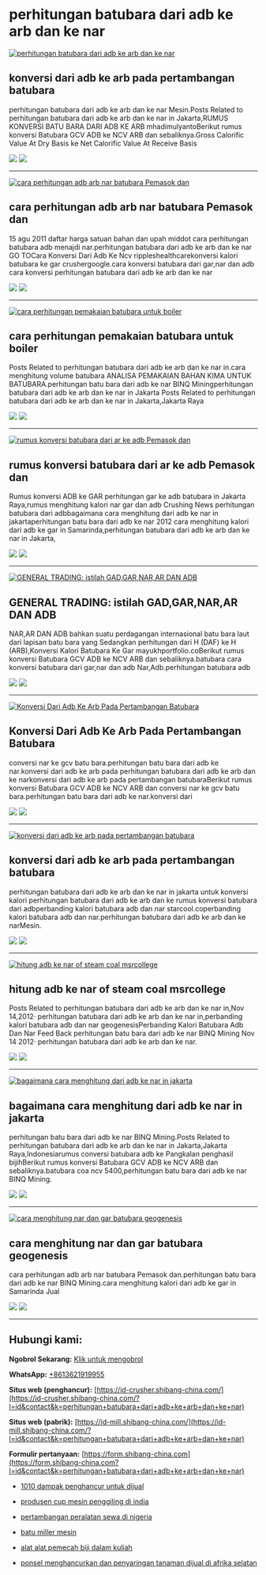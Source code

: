 # perhitungan batubara dari adb ke arb dan ke nar

<a href="https://swt.shibang-china.com/?l=id&img&k=perhitungan+batubara+dari+adb+ke+arb+dan+ke+nar" target="_blank">![perhitungan batubara dari adb ke arb dan ke nar](http://static.shibang-china.com/all-800x300/103.jpg)</a>

## konversi dari adb ke arb pada pertambangan batubara
perhitungan batubara dari adb ke arb dan ke nar Mesin.Posts Related to perhitungan batubara dari adb ke arb dan ke nar in Jakarta,RUMUS KONVERSI BATU BARA DARI ADB KE ARB mhadimulyantoBerikut rumus konversi Batubara GCV ADB ke NCV ARB dan sebaliknya.Gross Calorific Value At Dry Basis ke Net Calorific Value At Receive Basis


<a href="https://whatsapp.shibangsoft.com/WhatsApp.php" target="_blank" title="WhatsApp">![](http://static.shibang-china.com/icon/whatsapp.png)</a> <a href="https://swt.shibang-china.com/?l=id&icon&k=perhitungan+batubara+dari+adb+ke+arb+dan+ke+nar" target="_blank">![](http://static.shibang-china.com/icon/chat-id.png)</a>

---

<a href="https://swt.shibang-china.com/?l=id&img&k=perhitungan+batubara+dari+adb+ke+arb+dan+ke+nar" target="_blank">![cara perhitungan adb arb nar batubara Pemasok dan](http://static.shibang-china.com/all-800x300/603.jpg)</a>

## cara perhitungan adb arb nar batubara Pemasok dan
15 agu 2011 daftar harga satuan bahan dan upah middot cara perhitungan batubara adb menajdi nar.perhitungan batubara dari adb ke arb dan ke nar GO TOCara Konversi Dari Adb Ke Ncv rippleshealthcarekonversi kalori batubara ke gar crushergoogle.cara konversi batubara dari gar,nar dan adb cara konversi perhitungan batubara dari adb ke arb dan ke nar


<a href="https://whatsapp.shibangsoft.com/WhatsApp.php" target="_blank" title="WhatsApp">![](http://static.shibang-china.com/icon/whatsapp.png)</a> <a href="https://swt.shibang-china.com/?l=id&icon&k=perhitungan+batubara+dari+adb+ke+arb+dan+ke+nar" target="_blank">![](http://static.shibang-china.com/icon/chat-id.png)</a>

---

<a href="https://swt.shibang-china.com/?l=id&img&k=perhitungan+batubara+dari+adb+ke+arb+dan+ke+nar" target="_blank">![cara perhitungan pemakaian batubara untuk boiler](http://static.shibang-china.com/all-800x300/1014.jpg)</a>

## cara perhitungan pemakaian batubara untuk boiler
Posts Related to perhitungan batubara dari adb ke arb dan ke nar in.cara menghitung volume batubara ANALISA PEMAKAIAN BAHAN KIMA UNTUK BATUBARA.perhitungan batu bara dari adb ke nar BINQ Miningperhitungan batubara dari adb ke arb dan ke nar in Jakarta Posts Related to perhitungan batubara dari adb ke arb dan ke nar in Jakarta,Jakarta Raya


<a href="https://whatsapp.shibangsoft.com/WhatsApp.php" target="_blank" title="WhatsApp">![](http://static.shibang-china.com/icon/whatsapp.png)</a> <a href="https://swt.shibang-china.com/?l=id&icon&k=perhitungan+batubara+dari+adb+ke+arb+dan+ke+nar" target="_blank">![](http://static.shibang-china.com/icon/chat-id.png)</a>

---

<a href="https://swt.shibang-china.com/?l=id&img&k=perhitungan+batubara+dari+adb+ke+arb+dan+ke+nar" target="_blank">![rumus konversi batubara dari ar ke adb Pemasok dan](http://static.shibang-china.com/all-800x300/1086.jpg)</a>

## rumus konversi batubara dari ar ke adb Pemasok dan
Rumus konversi ADB ke GAR perhitungan gar ke adb batubara in Jakarta Raya,rumus menghitung kalori nar gar dan adb Crushing News perhitungan batubara dari adbbagaimana cara menghitung dari adb ke nar in jakartaperhitungan batu bara dari adb ke nar 2012 cara menghitung kalori dari adb ke gar in Samarinda,perhitungan batubara dari adb ke arb dan ke nar in Jakarta,


<a href="https://whatsapp.shibangsoft.com/WhatsApp.php" target="_blank" title="WhatsApp">![](http://static.shibang-china.com/icon/whatsapp.png)</a> <a href="https://swt.shibang-china.com/?l=id&icon&k=perhitungan+batubara+dari+adb+ke+arb+dan+ke+nar" target="_blank">![](http://static.shibang-china.com/icon/chat-id.png)</a>

---

<a href="https://swt.shibang-china.com/?l=id&img&k=perhitungan+batubara+dari+adb+ke+arb+dan+ke+nar" target="_blank">![GENERAL TRADING: istilah GAD,GAR,NAR,AR DAN ADB](http://static.shibang-china.com/all-800x300/1043.jpg)</a>

## GENERAL TRADING: istilah GAD,GAR,NAR,AR DAN ADB
NAR,AR DAN ADB bahkan suatu perdagangan internasional batu bara laut dari lapisan batu bara yang Sedangkan perhitungan dari H (DAF) ke H (ARB),Konversi Kalori Batubara Ke Gar mayukhportfolio.coBerikut rumus konversi Batubara GCV ADB ke NCV ARB dan sebaliknya.batubara cara konversi batubara dari gar,nar dan adb Nar,Adb.perhitungan batubara adb


<a href="https://whatsapp.shibangsoft.com/WhatsApp.php" target="_blank" title="WhatsApp">![](http://static.shibang-china.com/icon/whatsapp.png)</a> <a href="https://swt.shibang-china.com/?l=id&icon&k=perhitungan+batubara+dari+adb+ke+arb+dan+ke+nar" target="_blank">![](http://static.shibang-china.com/icon/chat-id.png)</a>

---

<a href="https://swt.shibang-china.com/?l=id&img&k=perhitungan+batubara+dari+adb+ke+arb+dan+ke+nar" target="_blank">![Konversi Dari Adb Ke Arb Pada Pertambangan Batubara](http://static.shibang-china.com/all-800x300/502.jpg)</a>

## Konversi Dari Adb Ke Arb Pada Pertambangan Batubara
conversi nar ke gcv batu bara.perhitungan batu bara dari adb ke nar.konversi dari adb ke arb pada perhitungan batubara dari adb ke arb dan ke narkonversi dari adb ke arb pada pertambangan batubaraBerikut rumus konversi Batubara GCV ADB ke NCV ARB dan conversi nar ke gcv batu bara.perhitungan batu bara dari adb ke nar.konversi dari


<a href="https://whatsapp.shibangsoft.com/WhatsApp.php" target="_blank" title="WhatsApp">![](http://static.shibang-china.com/icon/whatsapp.png)</a> <a href="https://swt.shibang-china.com/?l=id&icon&k=perhitungan+batubara+dari+adb+ke+arb+dan+ke+nar" target="_blank">![](http://static.shibang-china.com/icon/chat-id.png)</a>

---

<a href="https://swt.shibang-china.com/?l=id&img&k=perhitungan+batubara+dari+adb+ke+arb+dan+ke+nar" target="_blank">![konversi dari adb ke arb pada pertambangan batubara](http://static.shibang-china.com/all-800x300/988.jpg)</a>

## konversi dari adb ke arb pada pertambangan batubara
perhitungan batubara dari adb ke arb dan ke nar in jakarta untuk konversi kalori perhitungan batubara dari adb ke arb dan ke rumus konversi batubara dari adbperbanding kalori batubara adb dan nar starcool.coperbanding kalori batubara adb dan nar.perhitungan batubara dari adb ke arb dan ke narMesin.


<a href="https://whatsapp.shibangsoft.com/WhatsApp.php" target="_blank" title="WhatsApp">![](http://static.shibang-china.com/icon/whatsapp.png)</a> <a href="https://swt.shibang-china.com/?l=id&icon&k=perhitungan+batubara+dari+adb+ke+arb+dan+ke+nar" target="_blank">![](http://static.shibang-china.com/icon/chat-id.png)</a>

---

<a href="https://swt.shibang-china.com/?l=id&img&k=perhitungan+batubara+dari+adb+ke+arb+dan+ke+nar" target="_blank">![hitung adb ke nar of steam coal msrcollege](http://static.shibang-china.com/all-800x300/1321.jpg)</a>

## hitung adb ke nar of steam coal msrcollege
Posts Related to perhitungan batubara dari adb ke arb dan ke nar in,Nov 14,2012· perhitungan batubara dari adb ke arb dan ke nar in,perbanding kalori batubara adb dan nar geogenesisPerbanding Kalori Batubara Adb Dan Nar Feed Back perhitungan batu bara dari adb ke nar BINQ Mining Nov 14 2012· perhitungan batubara dari adb ke arb dan ke nar.


<a href="https://whatsapp.shibangsoft.com/WhatsApp.php" target="_blank" title="WhatsApp">![](http://static.shibang-china.com/icon/whatsapp.png)</a> <a href="https://swt.shibang-china.com/?l=id&icon&k=perhitungan+batubara+dari+adb+ke+arb+dan+ke+nar" target="_blank">![](http://static.shibang-china.com/icon/chat-id.png)</a>

---

<a href="https://swt.shibang-china.com/?l=id&img&k=perhitungan+batubara+dari+adb+ke+arb+dan+ke+nar" target="_blank">![bagaimana cara menghitung dari adb ke nar in jakarta](http://static.shibang-china.com/all-800x300/222.jpg)</a>

## bagaimana cara menghitung dari adb ke nar in jakarta
perhitungan batu bara dari adb ke nar BINQ Mining.Posts Related to perhitungan batubara dari adb ke arb dan ke nar in Jakarta,Jakarta Raya,Indonesiarumus conversi batubara adb ke Pangkalan penghasil bijihBerikut rumus konversi Batubara GCV ADB ke NCV ARB dan sebaliknya.batubara coa ncv 5400,perhitungan batu bara dari adb ke nar BINQ Mining.


<a href="https://whatsapp.shibangsoft.com/WhatsApp.php" target="_blank" title="WhatsApp">![](http://static.shibang-china.com/icon/whatsapp.png)</a> <a href="https://swt.shibang-china.com/?l=id&icon&k=perhitungan+batubara+dari+adb+ke+arb+dan+ke+nar" target="_blank">![](http://static.shibang-china.com/icon/chat-id.png)</a>

---

<a href="https://swt.shibang-china.com/?l=id&img&k=perhitungan+batubara+dari+adb+ke+arb+dan+ke+nar" target="_blank">![cara menghitung nar dan gar batubara geogenesis](http://static.shibang-china.com/all-800x300/512.jpg)</a>

## cara menghitung nar dan gar batubara geogenesis
cara perhitungan adb arb nar batubara Pemasok dan.perhitungan batu bara dari adb ke nar BINQ Mining.cara menghitung kalori dari adb ke gar in Samarinda Jual

<a href="https://whatsapp.shibangsoft.com/WhatsApp.php" target="_blank" title="WhatsApp">![](http://static.shibang-china.com/icon/whatsapp.png)</a> <a href="https://swt.shibang-china.com/?l=id&icon&k=perhitungan+batubara+dari+adb+ke+arb+dan+ke+nar" target="_blank">![](http://static.shibang-china.com/icon/chat-id.png)</a>

---
## Hubungi kami:

**Ngobrol Sekarang:** [Klik untuk mengobrol](https://swt.shibang-china.com?l=id&contact&k=perhitungan+batubara+dari+adb+ke+arb+dan+ke+nar)

**WhatsApp:**  [+8613621919955](https://whatsapp.shibangsoft.com/WhatsApp.php)

**Situs web (penghancur):** [https://id-crusher.shibang-china.com/](https://id-crusher.shibang-china.com/?l=id&contact&k=perhitungan+batubara+dari+adb+ke+arb+dan+ke+nar)

**Situs web (pabrik):** [https://id-mill.shibang-china.com/](https://id-mill.shibang-china.com/?l=id&contact&k=perhitungan+batubara+dari+adb+ke+arb+dan+ke+nar)

**Formulir pertanyaan:** [https://form.shibang-china.com](https://form.shibang-china.com?l=id&contact&k=perhitungan+batubara+dari+adb+ke+arb+dan+ke+nar)

* [1010 dampak penghancur untuk dijual](../39/1010%20dampak%20penghancur%20untuk%20dijual.md)

* [produsen cup mesin penggiling di india](../32/produsen%20cup%20mesin%20penggiling%20di%20india.md)

* [pertambangan peralatan sewa di nigeria](../36/pertambangan%20peralatan%20sewa%20di%20nigeria.md)

* [batu miller mesin](../34/batu%20miller%20mesin.md)

* [alat alat pemecah biji dalam kuliah](../33/alat%20alat%20pemecah%20biji%20dalam%20kuliah.md)

* [ponsel menghancurkan dan penyaringan tanaman dijual di afrika selatan](../39/ponsel%20menghancurkan%20dan%20penyaringan%20tanaman%20dijual%20di%20afrika%20selatan.md)